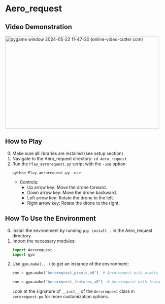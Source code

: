 # Aero_request
## Video Demonstration

<img src="https://github.com/meriemjma/Aero_request/assets/130979570/e0d22009-3e47-42e6-9fa9-c406d63382e6" alt="pygame window 2024-05-22 11-47-20 (online-video-cutter com)" width="500" height="300">



## How to Play

0. Make sure all libraries are installed (see setup section)
1. Navigate to the Aero_request directory: `cd Aero_request`
2. Run the `Play_aerorequest.py` script with the `-use` option:
    ```
    python Play_aerorequest.py -use
    ```
   - Controls:
     - Up arrow key: Move the drone forward.
     - Down arrow key: Move the drone backward.
     - Left arrow key: Rotate the drone to the left.
     - Right arrow key: Rotate the drone to the right.

## How To Use the Environment

0. Install the environment by running `pip install .` in the Aero_request directory.
1. Import the necessary modules:
    ```python
    import Aerorequest
    import gym
    ```
2. Use `gym.make(...)` to get an instance of the environment:
    ```python
    env = gym.make("Aerorequest_pixels_v0")  # Aerorequest with pixels as the observation space
    ```
    ```python
    env = gym.make("Aerorequest_features_v0")  # Aerorequest with features as the observation space
    ```
    Look at the signature of `__init__` of the `Aerorequest` class in `aerorequest.py` for more customization options.
